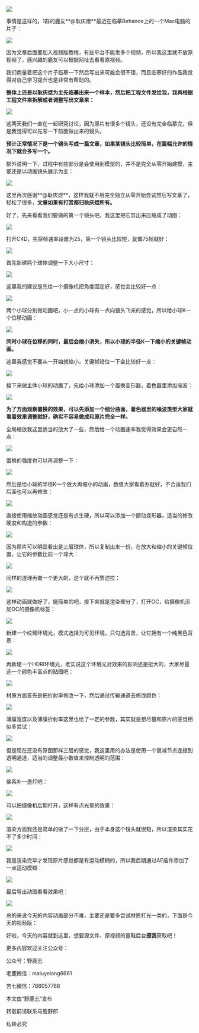![](https://pic3.zhimg.com/v2-d0cdd7c3d4b4318a10be2115fbb31afa_r.jpg)

事情是这样的，1群的鹿友**@耿庆煜**最近在临摹Behance上的一个Mac电脑的片子：

![](https://pic1.zhimg.com/v2-e6c24a736ba08a0263fa17bd995fd7b0_r.jpg)

因为文章后面要加入视频版教程，有些平台不能发多个视频，所以我这里就不放原视频了，感兴趣的鹿友可以根据网址去看看原视频。

我们商量着把这个片子临摹一下然后写出来可能会很不错，而且临摹好的作品我觉得对自己学习提升也是非常有帮助的。

**整体上还是以耿庆煜为主先临摹出来一个样本，然后把工程文件发给我，我再根据工程文件来拆解或者调整写出文章来：**

![](https://pic1.zhimg.com/v2-339a4b128209be3ab7507b1774b75e1c_r.jpg)

这两天我们一直在一起研究讨论，因为原片有很多个镜头，还没有完全临摹完，但是我觉得可以先写一下前面做出来的镜头。

**预计正常情况下是一个镜头写成一篇文章，如果某镜头比较简单，在篇幅允许的情况下就会多写一个。**

额外说明一下，过程中有些部分是会使用到模型的，并不是完全从零开始建模，主要还是以动画镜头展示为主：

![](https://pic1.zhimg.com/v2-e0d3117d407bd773f70e96a5ede1e47c_r.jpg)

这里再次感谢**@耿庆煜**，这样我就不用完全独立从零开始尝试然后写文章了，轻松了很多，**文章如果有打赏都归耿庆煜所有。**

好了，先来看看我们要做的第一个镜头吧，我这里把它剪出来压缩成了动图：

![](https://pic3.zhimg.com/v2-c0d2db2eb0f9f3706a505e82ae8cf622_r.jpg)

打开C4D，先将帧速率设置为25，第一个镜头比较短，就做75帧就好：

![](https://pic3.zhimg.com/v2-f00f0f2b6ebd6ae7d73dd6646fe5b1d2_r.jpg)

首先新建两个球体调整一下大小尺寸：

![](https://pic2.zhimg.com/v2-d0cc3aa485b2b2aea97b7bdab7d5565d_r.jpg)

这里我的建议是先给一个摄像机把角度固定好，感觉会比较好一点：

![](https://pic1.zhimg.com/v2-38837e3cc5d660373d9184eb9d292b30_r.jpg)

两个小球分别做动画吧，小一点的小球有一点向镜头飞来的感觉，所以给小球K一个位移动画：

![](https://pic3.zhimg.com/v2-fac8fd0e899903d6fd8249b1b4d4c63a_r.jpg)

**同时小球在位移的同时，最后会缩小消失，所以小球的半径K一下缩小的关键帧动画。**

这里我感觉不要从一开始就缩小，关键帧错位一下会比较好一点：

![](https://pic4.zhimg.com/v2-9e35540595f99b282bf423c63abef173_r.jpg)

接下来做主体小球的动画了，先给小球添加一个置换变形器，着色器里添加噪波：

![](https://pic4.zhimg.com/v2-0188247eaba4cad766b115394069bac3_r.jpg)

**为了方面观察置换的效果，可以先添加一个细分曲面，着色器里的噪波类型大家就看着效果调整就好，确实不容易做成和原片完全一样。**

全局缩放我这里适当的放大了一些，然后给一个动画速率我觉得效果会更自然一点：

![](https://pic2.zhimg.com/v2-5326ec6355e46f109128f7f5015a7f8d_r.jpg)

置换的强度也可以再调整一下：

![](https://pic3.zhimg.com/v2-ed3cf5da49e6a52770cdffb60cac7d62_r.jpg)

然后是给小球的半径K一个放大再缩小的动画，数值大家看着办就好，不合适我们后面也可以再修改：

![](https://pic2.zhimg.com/v2-a8cc6a248a9fb9a7a162f8e5e120dc91_r.jpg)

直接使用缩放动画感觉还是有点生硬，所以可以添加一个颤动变形器，适当的修改硬度和构造的参数：

![](https://pic2.zhimg.com/v2-544e98918e51f1e22c5a5a4f4e2d231d_r.jpg)

因为原片可以明显看出是三层球体，所以复制出来一份，在放大和缩小的关键帧位置，让它的参数比前一个球大：

![](https://pic4.zhimg.com/v2-d77cdcc271a67c35fe33ca0f3a52575b_r.jpg)

同样的道理再做一个更大的，这个就不再赘述拉：

![](https://pic4.zhimg.com/v2-3ac49ed88c4974adba6f9587efdff823_r.jpg)

这样动画就做好了，挺简单的吧，接下来就是渲染部分了，打开OC，给摄像机添加OC的摄像机标签：

![](https://pic2.zhimg.com/v2-fe620af66e5a5ca5cddcefa1084717e9_r.jpg)

新建一个纹理环境光，模式选择为可见环境，只勾选背景，让它拥有一个纯黑色背景：

![](https://pic4.zhimg.com/v2-a7be44e560f328f5ddba3a9061d75c7f_r.jpg)

再新建一个HDRI环境光，老实说这个环境光对效果的影响还是挺大的，大家尽量选一个颜色丰富点的贴图吧：

![](https://pic2.zhimg.com/v2-eb55adda725a34b55452894093d28321_r.jpg)

材质方面首先是把折射率修改一下，然后通过传输通道去修改颜色：

![](https://pic3.zhimg.com/v2-c107a03f9c6357f64e167651abc13bee_r.jpg)

薄膜宽度以及薄膜折射率这里也给了一定的参数，其实就是想尽量和原片的感觉相似多尝试：

![](https://pic4.zhimg.com/v2-9e67fcfadc93503749a66958c6a91ce3_r.jpg)

但是现在还没有原图那样三层的感觉，我这里用的办法是使用一个衰减节点连接到透明通道，适当的调整最小数值来控制透明的范围：

![](https://pic1.zhimg.com/v2-931c93a3fc307aa7c767c69f679879c4_r.jpg)

佛系补一盏灯吧：

![](https://pic1.zhimg.com/v2-4bb2979d4b65d4b78c53a2b6601ab150_r.jpg)

可以把摄像机后期打开，这样有点光晕的效果：

![](https://pic1.zhimg.com/v2-693052a682fa22b6eba0ec149d107d1c_r.jpg)

渲染方面我还是简单的做了一下分层，由于本身这个镜头就很短，所以渲染其实花不了多少时间：

![](https://pic4.zhimg.com/v2-1befd8f2444569fa6602210d95d56557_r.jpg)

我是渲染完毕才发现原片感觉都是有运动模糊的，所以我后期通过AE插件添加了一点运动模糊：

![](https://pic1.zhimg.com/v2-33edf9097809c3bd7812b491d0059ed0_r.jpg)

最后导出动图看看效果吧：

![](https://pic3.zhimg.com/v2-c29cd70ad84ce41f49b87a810986d606_r.jpg)

总的来说今天的内容动画部分不难，主要还是要多尝试材质打光一类的，下面是今天的视频版：

[](https://www.zhihu.com/zvideo/1287069726099947520)

好啦，今天的内容就到这里，想要源文件、原视频的童鞋后台**撩我**获取吧！

更多内容欢迎关注公众号：

公众号：野鹿志

老鹿微信：maluyelang6661

苦七微信：766057766

本文由“野鹿志”发布

转载前请联系马鹿野郎

私转必究